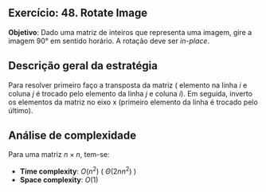 ## Exercício: 48. Rotate Image
**Objetivo**: Dado uma matriz de inteiros que representa uma imagem, gire a imagem 90° em sentido horário. A rotação deve ser _in-place_.

## Descrição geral da estratégia
Para resolver primeiro faço a transposta da matriz ( elemento na linha $i$ e coluna $j$ é trocado pelo elemento da linha $j$ e coluna $i$). Em seguida, inverto os elementos da matriz no eixo x (primeiro elemento da linha é trocado pelo último).  

## Análise de complexidade
Para uma matriz $n \times n$, tem-se:
- **Time complexity**: $O(n^2)$ ( $\Theta(2n n^2)$ )
- **Space complexity**: $O(1)$ 